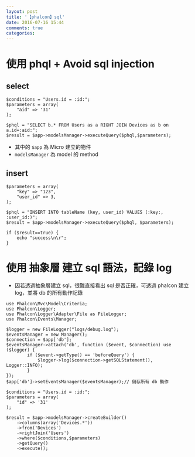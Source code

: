 ```yaml
---
layout: post
title: '【phalcon】sql'
date: 2016-07-16 15:44
comments: true
categories: 
---
```

# 使用 phql + Avoid sql injection

## select

```
$conditions = "Users.id = :id:";
$parameters = array(
    "aid" => '31'
);

$phql = "SELECT b.* FROM Users as a RIGHT JOIN Devices as b on a.id=:aid:";
$result = $app->modelsManager->executeQuery($phql,$parameters);
```
- 其中的 `$app` 為 Micro 建立的物件
- `modelsManager` 為 model 的 method

## insert

```
$parameters = array(
    "key" => "123",
    "user_id" => 3,
);

$phql = "INSERT INTO tableName (key, user_id) VALUES (:key:, :user_id:)";
$result = $app->modelsManager->executeQuery($phql, $parameters);

if ($result==true) {
	echo "success\n\r";
}
```

# 使用 抽象層 建立 sql 語法，記錄 log

- 因若透過抽象層建立 sql，很難直接看出 sql 是否正確，可透過 phalcon 建立 log，並將 db 的所有動作記錄

```
use Phalcon\Mvc\Model\Criteria;
use Phalcon\Logger;
use Phalcon\Logger\Adapter\File as FileLogger;
use Phalcon\Events\Manager;

$logger = new FileLogger("logs/debug.log");
$eventsManager = new Manager();
$connection = $app['db'];
$eventsManager->attach('db', function ($event, $connection) use ($logger) {
        if ($event->getType() == 'beforeQuery') {
			$logger->log($connection->getSQLStatement(), Logger::INFO);
        }
});
$app['db']->setEventsManager($eventsManager);// 儲存所有 db 動作

$conditions = "Users.id = :id:";
$parameters = array(
    "id" => '31'
);

$result = $app->modelsManager->createBuilder()
	->columns(array('Devices.*'))
	->from('Devices')
	->rightJoin('Users')
	->where($conditions,$parameters)
	->getQuery()
	->execute();
```